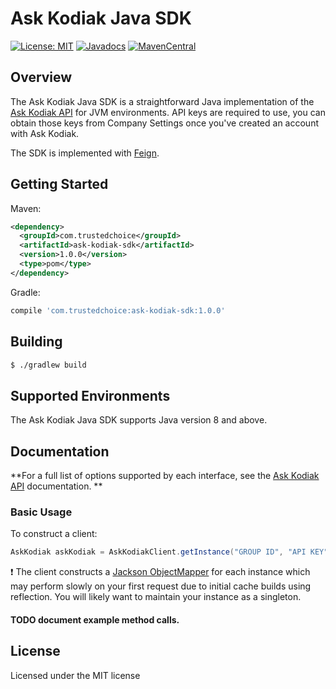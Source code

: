 # Ask Kodiak Java SDK

[![License: MIT](https://img.shields.io/badge/License-MIT-yellow.svg)](https://opensource.org/licenses/MIT)
[![Javadocs](http://javadoc.io/badge/com.trustedchoice/ask-kodiak-sdk.svg)](http://javadoc.io/doc/com.trustedchoice/ask-kodiak-sdk)
[![MavenCentral](http://img.shields.io/badge/Maven_Central-2.0.2-yellow.svg)](https://oss.sonatype.org/content/groups/public/com/trustedchoice/ask-kodiak-sdk/)

## Overview

The Ask Kodiak Java SDK is a straightforward Java implementation of the
[Ask Kodiak API](https://api.askkodiak.com/doc/v2) for JVM environments.
API keys are required to use, you can obtain those keys from Company
Settings once you've created an account with Ask Kodiak.

The SDK is implemented with [Feign](https://github.com/OpenFeign/feign).

## Getting Started
Maven:
```xml
<dependency>
  <groupId>com.trustedchoice</groupId>
  <artifactId>ask-kodiak-sdk</artifactId>
  <version>1.0.0</version>
  <type>pom</type>
</dependency>
```
Gradle:
```groovy
compile 'com.trustedchoice:ask-kodiak-sdk:1.0.0'
```

## Building
```bash
$ ./gradlew build
```

## Supported Environments
The Ask Kodiak Java SDK supports Java version 8 and above.

## Documentation
**For a full list of options supported by each interface, see the
[Ask Kodiak API](https://api.askkodiak.com/doc/v2) documentation. **

### Basic Usage
To construct a client:

```java
AskKodiak askKodiak = AskKodiakClient.getInstance("GROUP ID", "API KEY");
```
:exclamation: The client constructs a
[Jackson ObjectMapper](https://github.com/FasterXML/jackson) for each
instance which may perform slowly on your first request due to initial
cache builds using reflection.  You will likely want to maintain your
instance as a singleton.

#### TODO document example method calls.

## License

Licensed under the MIT license
